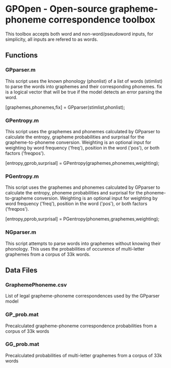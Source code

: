 # GPOpen - Open-source grapheme-phoneme correspondence toolbox #

This toolbox accepts both word and non-word/pseudoword inputs, for simplicity, all inputs are refered to as words.
## Functions ##
### GPparser.m ###
This script uses the known phonology (phonlist) of a list of words (stimlist) to parse the words into graphemes and their corresponding phonemes. fix is a logical vector that will be true if the model detects an error parsing the word.

[graphemes,phonemes,fix] = GPparser(stimlist,phonlist);

### GPentropy.m ###
This script uses the graphemes and phonemes calculated by GPparser to calculate the entropy, grapheme probabilities and surprisal for the grapheme-to-phoneme conversion. Weighting is an optional input for weighting by word frequency ('freq'), position in the word ('pos'), or both factors ('freqpos').

[entropy,gprob,surprisal] = GPentropy(graphemes,phonemes,weighting);


### PGentropy.m ###
This script uses the graphemes and phonemes calculated by GPparser to calculate the entropy, phoneme probabilities and surprisal for the phoneme-to-grapheme conversion. Weighting is an optional input for weighting by word frequency ('freq'), position in the word ('pos'), or both factors ('freqpos').

[entropy,pprob,surprisal] = PGentropy(phonemes,graphemes,weighting);

### NGparser.m ###
This script attempts to parse words into graphemes without knowing their phonology. This uses the probabilities of occurence of multi-letter graphemes from a corpus of 33k words.

## Data Files ##
### GraphemePhoneme.csv ###
List of legal grapheme-phoneme correspondences used by the GPparser model

### GP_prob.mat ###
Precalculated grapheme-phoneme correspondence probabilities from a corpus of 33k words

### GG_prob.mat ###
Precalculated probabilities of multi-letter graphemes from a corpus of 33k words